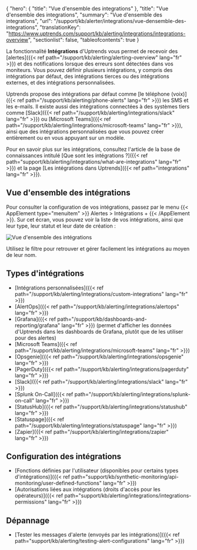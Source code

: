 {
"hero": {
"title": "Vue d'ensemble des integrations"
},
"title": "Vue d'ensemble des integrations",
"summary": "Vue d'ensemble des integrations",
"url": "/support/kb/alerter/integrations/vue-densemble-des-integrations",
"translationKey": "https://www.uptrends.com/support/kb/alerting/integrations/integrations-overview",
"sectionlist": false,
"tableofcontents": true
}

La fonctionnalité **Intégrations** d'Uptrends vous permet de recevoir des [alertes]({{< ref path="/support/kb/alerting/alerting-overview" lang="fr" >}}) et des notifications lorsque des erreurs sont détectées dans vos moniteurs. Vous pouvez définir plusieurs intégrations, y compris des intégrations par défaut, des intégrations tierces ou des intégrations externes, et des intégrations personnalisées.

Uptrends propose des intégrations par défaut comme [le téléphone (voix)]({{< ref path="/support/kb/alerting/phone-alerts" lang="fr" >}}) les SMS et les e-mails. Il existe aussi des intégrations connectées à des systèmes tiers comme [Slack]({{< ref path="/support/kb/alerting/integrations/slack" lang="fr" >}}) ou [Microsoft Teams]({{< ref path="/support/kb/alerting/integrations/microsoft-teams" lang="fr" >}}), ainsi que des intégrations personnalisées que vous pouvez créer entièrement ou en vous appuyant sur un modèle.

Pour en savoir plus sur les intégrations, consultez l'article de la base de connaissances intitulé [Que sont les intégrations ?]({{< ref path="support/kb/alerting/integrations/what-are-integrations" lang="fr" >}}) et la page [Les intégrations dans Uptrends]({{< ref path="integrations" lang="fr" >}}).

## Vue d'ensemble des intégrations

Pour consulter la configuration de vos intégrations, passez par le menu {{< AppElement type="menuitem" >}} Alertes > Intégrations + {{< /AppElement >}}. Sur cet écran, vous pouvez voir la liste de vos intégrations, ainsi que leur type, leur statut et leur date de création :

![Vue d'ensemble des intégrations](/img/content/scr-integration-overview.min.png)

Utilisez le filtre pour retrouver et gérer facilement les intégrations au moyen de leur nom.

## Types d'intégrations

- [Intégrations personnalisées]({{< ref path="/support/kb/alerting/integrations/custom-integrations" lang="fr" >}})
- [AlertOps]({{< ref path="/support/kb/alerting/integrations/alertops" lang="fr" >}})
- [Grafana]({{< ref path="/support/kb/dashboards-and-reporting/grafana" lang="fr" >}}) (permet d'afficher les données d'Uptrends dans les dashboards de Grafana, plutôt que de les utiliser pour des alertes)
- [Microsoft Teams]({{< ref path="/support/kb/alerting/integrations/microsoft-teams" lang="fr" >}})
- [Opsgenie]({{< ref path="/support/kb/alerting/integrations/opsgenie" lang="fr" >}})
- [PagerDuty]({{< ref path="/support/kb/alerting/integrations/pagerduty" lang="fr" >}})
- [Slack]({{< ref path="/support/kb/alerting/integrations/slack" lang="fr" >}})
- [Splunk On-Call]({{< ref path="/support/kb/alerting/integrations/splunk-on-call" lang="fr" >}})
- [StatusHub]({{< ref path="/support/kb/alerting/integrations/statushub" lang="fr" >}})
- [Statuspage]({{< ref path="/support/kb/alerting/integrations/statuspage" lang="fr" >}})
- [Zapier]({{< ref path="/support/kb/alerting/integrations/zapier" lang="fr" >}})

## Configuration des intégrations

- [Fonctions définies par l'utilisateur (disponibles pour certains types d'intégrations)]({{< ref path="support/kb/synthetic-monitoring/api-monitoring/user-defined-functions" lang="fr" >}})
- [Autorisations liées aux intégrations (droits d'accès pour les opérateurs)]({{< ref path="support/kb/alerting/integrations/integrations-permissions" lang="fr" >}})

## Dépannage

- [Tester les messages d'alerte (envoyés par les intégrations)]({{< ref path="support/kb/alerting/testing-alert-configurations" lang="fr" >}})
